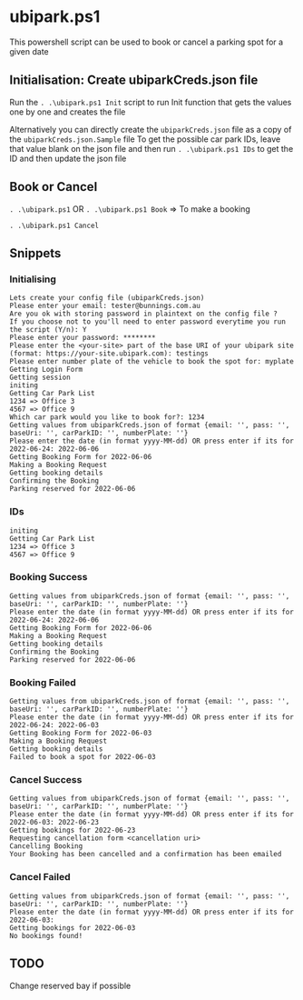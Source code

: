 # ubipark.ps1

This powershell script can be used to book or cancel a parking spot for a given date

## Initialisation: Create ubiparkCreds.json file
Run the `. .\ubipark.ps1 Init` script to run Init function that gets the values one by one and creates the file

Alternatively you can directly create the `ubiparkCreds.json` file as a copy of the `ubiparkCreds.json.Sample` file
To get the possible car park IDs, leave that value blank on the json file and then run `. .\ubipark.ps1 IDs` to get the ID and then update the json file

## Book or Cancel

`. .\ubipark.ps1` OR `. .\ubipark.ps1 Book` => To make a booking

`. .\ubipark.ps1 Cancel`

## Snippets

### Initialising
```
Lets create your config file (ubiparkCreds.json)
Please enter your email: tester@bunnings.com.au
Are you ok with storing password in plaintext on the config file ?
If you choose not to you'll need to enter password everytime you run the script (Y/n): Y
Please enter your password: ********
Please enter the <your-site> part of the base URI of your ubipark site (format: https://your-site.ubipark.com): testings
Please enter number plate of the vehicle to book the spot for: myplate
Getting Login Form
Getting session
initing
Getting Car Park List
1234 => Office 3
4567 => Office 9
Which car park would you like to book for?: 1234
Getting values from ubiparkCreds.json of format {email: '', pass: '', baseUri: '', carParkID: '', numberPlate: ''}
Please enter the date (in format yyyy-MM-dd) OR press enter if its for 2022-06-24: 2022-06-06
Getting Booking Form for 2022-06-06
Making a Booking Request
Getting booking details
Confirming the Booking
Parking reserved for 2022-06-06
```

### IDs
```
initing
Getting Car Park List
1234 => Office 3
4567 => Office 9
```

### Booking Success
```
Getting values from ubiparkCreds.json of format {email: '', pass: '', baseUri: '', carParkID: '', numberPlate: ''}
Please enter the date (in format yyyy-MM-dd) OR press enter if its for 2022-06-24: 2022-06-06
Getting Booking Form for 2022-06-06
Making a Booking Request
Getting booking details
Confirming the Booking
Parking reserved for 2022-06-06
```

### Booking Failed
```
Getting values from ubiparkCreds.json of format {email: '', pass: '', baseUri: '', carParkID: '', numberPlate: ''}
Please enter the date (in format yyyy-MM-dd) OR press enter if its for 2022-06-24: 2022-06-03
Getting Booking Form for 2022-06-03
Making a Booking Request
Getting booking details
Failed to book a spot for 2022-06-03
```

### Cancel Success
```
Getting values from ubiparkCreds.json of format {email: '', pass: '', baseUri: '', carParkID: '', numberPlate: ''}
Please enter the date (in format yyyy-MM-dd) OR press enter if its for 2022-06-03: 2022-06-23
Getting bookings for 2022-06-23
Requesting cancellation form <cancellation uri>
Cancelling Booking
Your Booking has been cancelled and a confirmation has been emailed
```
### Cancel Failed
```
Getting values from ubiparkCreds.json of format {email: '', pass: '', baseUri: '', carParkID: '', numberPlate: ''}
Please enter the date (in format yyyy-MM-dd) OR press enter if its for 2022-06-03:
Getting bookings for 2022-06-03
No bookings found!
```

## TODO
Change reserved bay if possible
